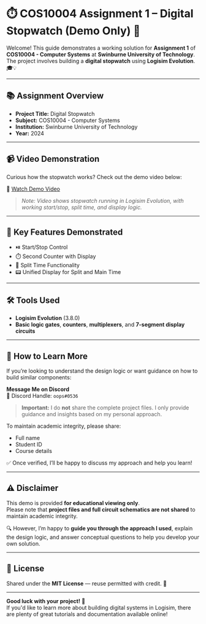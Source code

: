 # ⏱️ COS10004 Assignment 1 – Digital Stopwatch (Demo Only) 🚀

Welcome! This guide demonstrates a working solution for **Assignment 1** of **COS10004 - Computer Systems** at **Swinburne University of Technology**. The project involves building a **digital stopwatch** using **Logisim Evolution**. 🎓💡

---

## 📚 Assignment Overview

- **Project Title:** Digital Stopwatch  
- **Subject:** COS10004 - Computer Systems  
- **Institution:** Swinburne University of Technology  
- **Year:** 2024  

---

## 📹 Video Demonstration

Curious how the stopwatch works? Check out the demo video below:

🔗 [Watch Demo Video](https://your-video-link.com)

> *Note: Video shows stopwatch running in Logisim Evolution, with working start/stop, split time, and display logic.*

---

## 🧩 Key Features Demonstrated

- ⏯️ Start/Stop Control  
- ⏱️ Second Counter with Display  
- 🏁 Split Time Functionality  
- 📟 Unified Display for Split and Main Time  

---

## 🛠️ Tools Used

- **Logisim Evolution** (3.8.0)  
- **Basic logic gates**, **counters**, **multiplexers**, and **7-segment display circuits**

---

## 💬 How to Learn More

If you’re looking to understand the design logic or want guidance on how to build similar components:

**Message Me on Discord**  
📨 Discord Handle: `oops#0536`

> **Important:** I do **not** share the complete project files. I only provide guidance and insights based on my personal approach.

To maintain academic integrity, please share:
- Full name  
- Student ID  
- Course details

✅ Once verified, I’ll be happy to discuss my approach and help you learn!

---

## ⚠️ Disclaimer

This demo is provided **for educational viewing only**.  
Please note that **project files and full circuit schematics are not shared** to maintain academic integrity.

🔍 However, I’m happy to **guide you through the approach I used**, explain the design logic, and answer conceptual questions to help you develop your own solution.

---

## 📄 License

Shared under the **MIT License** — reuse permitted with credit. 📜

---

**Good luck with your project!** 🌟  
If you'd like to learn more about building digital systems in Logisim, there are plenty of great tutorials and documentation available online!

